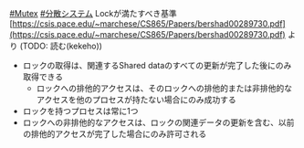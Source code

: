 [#Mutex](Mutex.md) [#分散システム](分散システム.md)
Lockが満たすべき基準
[https://csis.pace.edu/~marchese/CS865/Papers/bershad00289730.pdf](https://csis.pace.edu/~marchese/CS865/Papers/bershad00289730.pdf) より (TODO: 読む(kekeho))

- ロックの取得は、関連するShared dataのすべての更新が完了した後にのみ取得できる
	- ロックへの排他的アクセスは、そのロックへの排他的または非排他的なアクセスを他のプロセスが持たない場合にのみ成功する
- ロックを持つプロセスは常に1つ
- ロックへの非排他的なアクセスは、ロックの関連データの更新を含む、以前の排他的アクセスが完了した場合にのみ許可される

